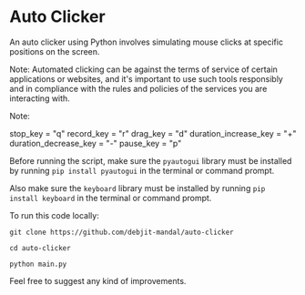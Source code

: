 # Auto Clicker
An auto clicker using Python involves simulating mouse clicks at specific positions on the screen.

Note: Automated clicking can be against the terms of service of certain applications or websites, and it's important to use such tools responsibly and in compliance with the rules and policies of the services you are interacting with.

Note: 

stop_key = "q"
record_key = "r"
drag_key = "d"
duration_increase_key = "+"
duration_decrease_key = "-"
pause_key = "p"

Before running the script, make sure the `pyautogui` library must be installed by running `pip install pyautogui` in the terminal or command prompt.

Also make sure the `keyboard` library must be installed by running `pip install keyboard` in the terminal or command prompt.

To run this code locally:

`git clone https://github.com/debjit-mandal/auto-clicker`

`cd auto-clicker`

`python main.py`

Feel free to suggest any kind of improvements.

